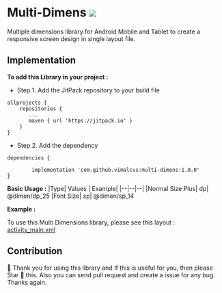 # Multi-Dimens [![](https://jitpack.io/v/vimalcvs/multi-dimens.svg)](https://jitpack.io/#vimalcvs/multi-dimens)

Multiple dimensions library for Android Mobile and Tablet to create a responsive screen design in single layout file.

## Implementation
 **To add this Library in your project :**
 - Step 1. Add the JitPack repository to your build file
    
    
```
allprojects {
    repositories {
       ...
       maven { url 'https://jitpack.io' }
    }
}
 ```  
   
 - Step 2. Add the dependency
```
dependencies {
       
       	implementation 'com.github.vimalcvs:multi-dimens:1.0.0'
}
```
**Basic Usage :**
|Type| Values | Example|
|--|--|--|
|Normal Size Plus| dp| @dimen/dp_25
|Font Size| sp| @dimen/sp_14


**Example :**

To use this Multi Dimensions library, please see this layout  : [activity_main.xml](https://github.com/vimalcvs/multi-dimens/blob/main/app/src/main/res/layout/activity_main.xml)

## Contribution

🌟 Thank you for using this library and If this is useful for you, then please Star 🌟 this. Also you can send pull request and create a issue for any bug. Thanks again.

